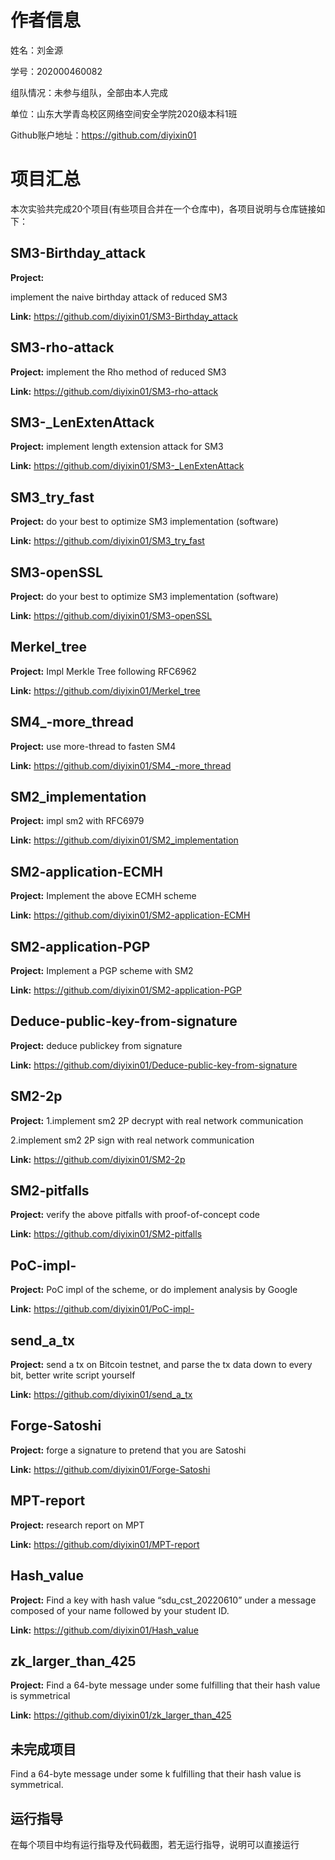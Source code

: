# 作者信息

姓名：刘金源

学号：202000460082

组队情况：未参与组队，全部由本人完成

单位：山东大学青岛校区网络空间安全学院2020级本科1班

Github账户地址：https://github.com/diyixin01

# 项目汇总
本次实验共完成20个项目(有些项目合并在一个仓库中)，各项目说明与仓库链接如下：

## SM3-Birthday_attack

__Project:__

implement the naive birthday attack of reduced SM3


__Link:__ https://github.com/diyixin01/SM3-Birthday_attack





## SM3-rho-attack

__Project:__
implement the Rho method of reduced SM3


__Link:__ https://github.com/diyixin01/SM3-rho-attack




## SM3-_LenExtenAttack

__Project:__ implement length extension attack for SM3

__Link:__ https://github.com/diyixin01/SM3-_LenExtenAttack

## SM3_try_fast

__Project:__ do your best to optimize SM3 implementation (software)

__Link:__ https://github.com/diyixin01/SM3_try_fast


## SM3-openSSL

__Project:__ do your best to optimize SM3 implementation (software)

__Link:__ https://github.com/diyixin01/SM3-openSSL



## Merkel_tree

__Project:__ Impl Merkle Tree following RFC6962

__Link:__ https://github.com/diyixin01/Merkel_tree

## SM4_-more_thread

__Project:__ use more-thread to fasten SM4

__Link:__ https://github.com/diyixin01/SM4_-more_thread

## SM2_implementation

__Project:__ impl sm2 with RFC6979

__Link:__ https://github.com/diyixin01/SM2_implementation

## SM2-application-ECMH

__Project:__ Implement the above ECMH scheme

__Link:__ https://github.com/diyixin01/SM2-application-ECMH

## SM2-application-PGP

__Project:__ Implement a PGP scheme with SM2

__Link:__ https://github.com/diyixin01/SM2-application-PGP

## Deduce-public-key-from-signature

__Project:__ deduce publickey from signature

__Link:__ https://github.com/diyixin01/Deduce-public-key-from-signature

## SM2-2p

__Project:__ 
1.implement sm2 2P decrypt with real network communication

2.implement sm2 2P sign with real network communication

__Link:__ https://github.com/diyixin01/SM2-2p

## SM2-pitfalls

__Project:__ verify the above pitfalls with proof-of-concept code

__Link:__ https://github.com/diyixin01/SM2-pitfalls

## PoC-impl-

__Project:__ PoC impl of the scheme, or do implement analysis by Google

__Link:__ https://github.com/diyixin01/PoC-impl-

## send_a_tx

__Project:__ send a tx on Bitcoin testnet, and parse the tx data down to every bit, better write script yourself

__Link:__ https://github.com/diyixin01/send_a_tx

## Forge-Satoshi

__Project:__ forge a signature to pretend that you are Satoshi

__Link:__ https://github.com/diyixin01/Forge-Satoshi
## MPT-report


__Project:__ research report on MPT

__Link:__ https://github.com/diyixin01/MPT-report


## Hash_value


__Project:__ Find a key with hash value “sdu_cst_20220610” under a message composed of your name followed by your student ID. 

__Link:__ https://github.com/diyixin01/Hash_value






## zk_larger_than_425


__Project:__ Find a 64-byte message under some  fulfilling that their hash value is symmetrical

__Link:__ https://github.com/diyixin01/zk_larger_than_425

## 

## 未完成项目
Find a 64-byte message under some k fulfilling that their hash value is symmetrical.

## 运行指导
在每个项目中均有运行指导及代码截图，若无运行指导，说明可以直接运行
